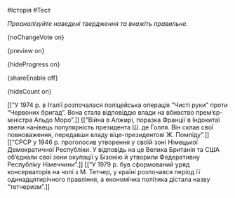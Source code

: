 #Історія #Тест

*Проаналізуйте наведені твердження та вкажіть правильне.*

{noChangeVote on}

{preview on}

{hideProgress on}

{shareEnable off}

{hideCount on}

[[“У 1974 р. в Італії розпочалася поліцейська операція “Чисті руки” проти “Червоних бригад”. Вона стала відповіддю влади на вбивство прем’єр-міністра Альдо Моро”.]]
[[“Війна в Алжирі, поразка Франції в Індокитаї звели нанівець популярність президента Ш. де Голля. Він склав свої повноваження, передавши владу віце-президентові Ж. Помпіду”.]]
[[“СРСР у 1946 р. проголосив утворення у своїй зоні Німецької Демократичної Республіки. У відповідь на це Велика Британія та США об’єднали свої зони окупації у Бізонію й утворили Федеративну Республіку Німеччини”.]]
[[“У 1979 р. був сформований уряд консерваторів на чолі з М. Тетчер, у країні розпочався період її одинадцятирічного правління, а економічна політика дістала назву “тетчеризм”.]]
